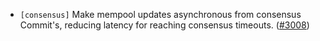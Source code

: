 - `[consensus]` Make mempool updates asynchronous from consensus Commit's,
  reducing latency for reaching consensus timeouts.
  ([#3008](https://github.com/depinnetwork/por-consensus/pull/3008))
